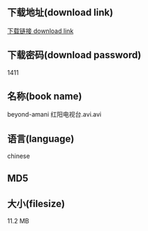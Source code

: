 ## 下载地址(download link)
[下载链接 download link](https://tutu365.netlify.app/?s=beyond-amani+%E7%BA%A2%E9%98%B3%E7%94%B5%E8%A7%86%E5%8F%B0.avi)

## 下载密码(download password)
1411

## 名称(book name)
beyond-amani 红阳电视台.avi.avi

## 语言(language)
chinese

## MD5


## 大小(filesize)
11.2 MB
